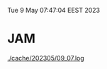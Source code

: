 Tue  9 May 07:47:04 EEST 2023
# JAM
<a href='./cache/202305/09_07.log'>./cache/202305/09_07.log</a>

